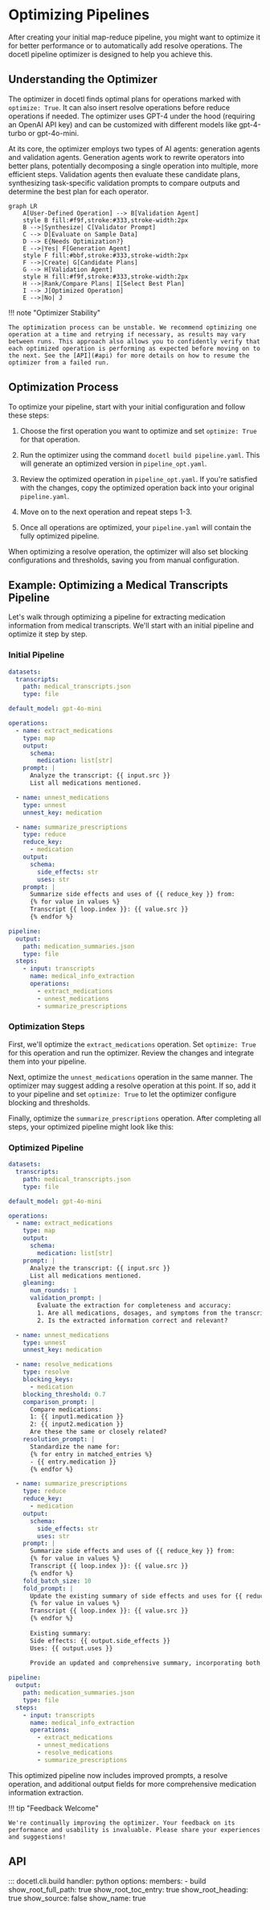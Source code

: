 # Optimizing Pipelines

After creating your initial map-reduce pipeline, you might want to optimize it for better performance or to automatically add resolve operations. The docetl pipeline optimizer is designed to help you achieve this.

## Understanding the Optimizer

The optimizer in docetl finds optimal plans for operations marked with `optimize: True`. It can also insert resolve operations before reduce operations if needed. The optimizer uses GPT-4 under the hood (requiring an OpenAI API key) and can be customized with different models like gpt-4-turbo or gpt-4o-mini.

At its core, the optimizer employs two types of AI agents: generation agents and validation agents. Generation agents work to rewrite operators into better plans, potentially decomposing a single operation into multiple, more efficient steps. Validation agents then evaluate these candidate plans, synthesizing task-specific validation prompts to compare outputs and determine the best plan for each operator.

```mermaid
graph LR
    A[User-Defined Operation] --> B[Validation Agent]
    style B fill:#f9f,stroke:#333,stroke-width:2px
    B -->|Synthesize| C[Validator Prompt]
    C --> D[Evaluate on Sample Data]
    D --> E{Needs Optimization?}
    E -->|Yes| F[Generation Agent]
    style F fill:#bbf,stroke:#333,stroke-width:2px
    F -->|Create| G[Candidate Plans]
    G --> H[Validation Agent]
    style H fill:#f9f,stroke:#333,stroke-width:2px
    H -->|Rank/Compare Plans| I[Select Best Plan]
    I --> J[Optimized Operation]
    E -->|No| J
```

!!! note "Optimizer Stability"

    The optimization process can be unstable. We recommend optimizing one operation at a time and retrying if necessary, as results may vary between runs. This approach also allows you to confidently verify that each optimized operation is performing as expected before moving on to the next. See the [API](#api) for more details on how to resume the optimizer from a failed run.

## Optimization Process

To optimize your pipeline, start with your initial configuration and follow these steps:

1. Choose the first operation you want to optimize and set `optimize: True` for that operation.

2. Run the optimizer using the command `docetl build pipeline.yaml`. This will generate an optimized version in `pipeline_opt.yaml`.

3. Review the optimized operation in `pipeline_opt.yaml`. If you're satisfied with the changes, copy the optimized operation back into your original `pipeline.yaml`.

4. Move on to the next operation and repeat steps 1-3.

5. Once all operations are optimized, your `pipeline.yaml` will contain the fully optimized pipeline.

When optimizing a resolve operation, the optimizer will also set blocking configurations and thresholds, saving you from manual configuration.

## Example: Optimizing a Medical Transcripts Pipeline

Let's walk through optimizing a pipeline for extracting medication information from medical transcripts. We'll start with an initial pipeline and optimize it step by step.

### Initial Pipeline

```yaml
datasets:
  transcripts:
    path: medical_transcripts.json
    type: file

default_model: gpt-4o-mini

operations:
  - name: extract_medications
    type: map
    output:
      schema:
        medication: list[str]
    prompt: |
      Analyze the transcript: {{ input.src }}
      List all medications mentioned.

  - name: unnest_medications
    type: unnest
    unnest_key: medication

  - name: summarize_prescriptions
    type: reduce
    reduce_key:
      - medication
    output:
      schema:
        side_effects: str
        uses: str
    prompt: |
      Summarize side effects and uses of {{ reduce_key }} from:
      {% for value in values %}
      Transcript {{ loop.index }}: {{ value.src }}
      {% endfor %}

pipeline:
  output:
    path: medication_summaries.json
    type: file
  steps:
    - input: transcripts
      name: medical_info_extraction
      operations:
        - extract_medications
        - unnest_medications
        - summarize_prescriptions
```

### Optimization Steps

First, we'll optimize the `extract_medications` operation. Set `optimize: True` for this operation and run the optimizer. Review the changes and integrate them into your pipeline.

Next, optimize the `unnest_medications` operation in the same manner. The optimizer may suggest adding a resolve operation at this point. If so, add it to your pipeline and set `optimize: True` to let the optimizer configure blocking and thresholds.

Finally, optimize the `summarize_prescriptions` operation. After completing all steps, your optimized pipeline might look like this:

### Optimized Pipeline

```yaml
datasets:
  transcripts:
    path: medical_transcripts.json
    type: file

default_model: gpt-4o-mini

operations:
  - name: extract_medications
    type: map
    output:
      schema:
        medication: list[str]
    prompt: |
      Analyze the transcript: {{ input.src }}
      List all medications mentioned.
    gleaning:
      num_rounds: 1
      validation_prompt: |
        Evaluate the extraction for completeness and accuracy:
        1. Are all medications, dosages, and symptoms from the transcript included?
        2. Is the extracted information correct and relevant?

  - name: unnest_medications
    type: unnest
    unnest_key: medication

  - name: resolve_medications
    type: resolve
    blocking_keys:
      - medication
    blocking_threshold: 0.7
    comparison_prompt: |
      Compare medications:
      1: {{ input1.medication }}
      2: {{ input2.medication }}
      Are these the same or closely related?
    resolution_prompt: |
      Standardize the name for:
      {% for entry in matched_entries %}
      - {{ entry.medication }}
      {% endfor %}

  - name: summarize_prescriptions
    type: reduce
    reduce_key:
      - medication
    output:
      schema:
        side_effects: str
        uses: str
    prompt: |
      Summarize side effects and uses of {{ reduce_key }} from:
      {% for value in values %}
      Transcript {{ loop.index }}: {{ value.src }}
      {% endfor %}
    fold_batch_size: 10
    fold_prompt: |
      Update the existing summary of side effects and uses for {{ reduce_key }} based on the following additional transcripts:
      {% for value in values %}
      Transcript {{ loop.index }}: {{ value.src }}
      {% endfor %}
      
      Existing summary:
      Side effects: {{ output.side_effects }}
      Uses: {{ output.uses }}
      
      Provide an updated and comprehensive summary, incorporating both the existing information and any new insights from the additional transcripts.

pipeline:
  output:
    path: medication_summaries.json
    type: file
  steps:
    - input: transcripts
      name: medical_info_extraction
      operations:
        - extract_medications
        - unnest_medications
        - resolve_medications
        - summarize_prescriptions
```

This optimized pipeline now includes improved prompts, a resolve operation, and additional output fields for more comprehensive medication information extraction.

!!! tip "Feedback Welcome"

    We're continually improving the optimizer. Your feedback on its performance and usability is invaluable. Please share your experiences and suggestions!

## API

::: docetl.cli.build
handler: python
options:
members: - build
show_root_full_path: true
show_root_toc_entry: true
show_root_heading: true
show_source: false
show_name: true
